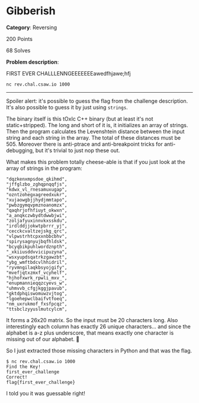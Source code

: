 # Gibberish

**Category**: Reversing

200 Points

68 Solves

**Problem description**:

FIRST EVER CHALLLENNGEEEEEEEawedfhjawe;hfj

`nc rev.chal.csaw.io 1000`

---

Spoiler alert: it's possible to guess the flag from the challenge description. It's also possible to guess it by just using `strings`.

The binary itself is this tOxIc C++ binary (but at least it's not static+stripped). The long and short of it is, it initializes an array of strings. Then the program calculates the Levenshtein  distance between the input string and each string in the array. The total of these distances must be 505. Moreover there is anti-ptrace and anti-breakpoint tricks for anti-debugging, but it's trivial to just nop these out.

What makes this problem totally cheese-able is that if you just look at the array of strings in the program:

```
"dqzkenxmpsdoe_qkihmd",
"jffglzbo_zghqpnqqfjs",
"kdwx_vl_rnesamuxugap",
"ozntzohegxagreedxukr",
"xujaowgbjjhydjmmtapo",
"pwbzgymqvpmznoanomzx",
"qaqhrjofhfiuyt_okwxn",
"a_anqkczwbydtdwwbjwi",
"zoljafyuxinnvkxsskdu",
"irdlddjjokwtpbrrr_yj",
"cecckcvaltzejskg_qrc",
"vlpwstrhtcpxxnbbcbhv",
"spirysagnyujbqfhldsk",
"bcyqbikpuhlwordznpth",
"_xkiiusddvvicipuzyna",
"wsxyupdsqatrkzgawzbt",
"ybg_wmftbdcvlhhidril",
"ryvmngilaqkbsyojgify",
"mvefjqtxzmxf_vcyhelf",
"hjhofxwrk_rpwli_mxv_",
"enupmannieqqzcyevs_w",
"uhmvvb_cfgjkggjpavub",
"gktdphqiswomuwzvjtog",
"lgoehepwclbaifvtfoeq",
"nm_uxrukmof_fxsfpcqz",
"ttsbclzyyuslmutcylcm",
```

It forms a 26x20 matrix. So the input must be 20 characters long. Also interestingly each column has exactly 26 unique characters... and since the alphabet is a-z plus underscore, that means exactly one character is missing out of our alphabet. 🤔

So I just extracted those missing characters in Python and that was the flag.

```
$ nc rev.chal.csaw.io 1000
Find the Key!
first_ever_challenge
Correct!
flag{first_ever_challenge}
```

I told you it was guessable right!
